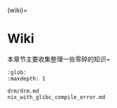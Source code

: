 (wiki)=
# Wiki

本章节主要收集整理一些零碎的知识~

```{toctree}
:glob:
:maxdepth: 1

drm/drm.md
nix_with_glibc_compile_error.md
```
